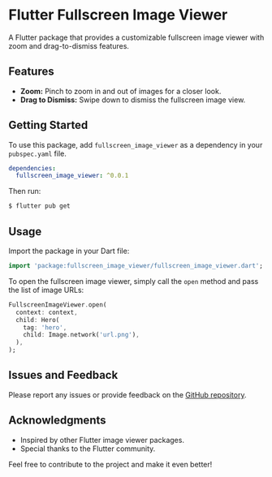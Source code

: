 # Flutter Fullscreen Image Viewer

A Flutter package that provides a customizable fullscreen image viewer with zoom and drag-to-dismiss features.

## Features

- **Zoom:** Pinch to zoom in and out of images for a closer look.
- **Drag to Dismiss:** Swipe down to dismiss the fullscreen image view.

## Getting Started

To use this package, add `fullscreen_image_viewer` as a dependency in your `pubspec.yaml` file.

```yaml
dependencies:
  fullscreen_image_viewer: ^0.0.1
```

Then run:

```bash
$ flutter pub get
```

## Usage

Import the package in your Dart file:

```dart
import 'package:fullscreen_image_viewer/fullscreen_image_viewer.dart';
```

To open the fullscreen image viewer, simply call the `open` method and pass the list of image URLs:

```dart
FullscreenImageViewer.open(
  context: context,
  child: Hero(
    tag: 'hero', 
    child: Image.network('url.png'),
  ),
);
```

## Issues and Feedback

Please report any issues or provide feedback on the [GitHub repository](https://github.com/anisovdev/flutter-image-fullscreen-viewer).

## Acknowledgments

- Inspired by other Flutter image viewer packages.
- Special thanks to the Flutter community.

Feel free to contribute to the project and make it even better!
